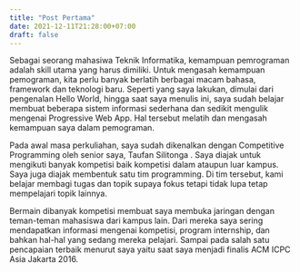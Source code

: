 ```yaml
---
title: "Post Pertama"
date: 2021-12-11T21:28:00+07:00
draft: false
---
```


Sebagai seorang mahasiwa Teknik Informatika, kemampuan pemrograman adalah skill utama yang harus dimiliki. Untuk mengasah kemampuan pemograman, kita perlu banyak berlatih berbagai macam bahasa, framework dan teknologi baru. Seperti yang saya lakukan, dimulai dari pengenalan Hello World, hingga saat saya menulis ini, saya sudah belajar membuat beberapa sistem informasi sederhana dan sedikit mengulik mengenai Progressive Web App. Hal tersebut melatih dan mengasah kemampuan saya dalam pemograman.

Pada awal masa perkuliahan, saya sudah dikenalkan dengan Competitive Programming oleh senior saya, Taufan Silitonga . Saya diajak untuk mengikuti banyak kompetisi baik kompetisi dalam ataupun luar kampus. Saya juga diajak membentuk satu tim programming. Di tim tersebut, kami belajar membagi tugas dan topik supaya fokus tetapi tidak lupa tetap mempelajari topik lainnya.

Bermain dibanyak kompetisi membuat saya membuka jaringan dengan teman-teman mahasiswa dari kampus lain. Dari mereka saya sering mendapatkan informasi mengenai kompetisi, program internship, dan bahkan hal-hal yang sedang mereka pelajari. Sampai pada salah satu pencapaian terbaik menurut saya yaitu saat saya menjadi finalis ACM ICPC Asia Jakarta 2016.

